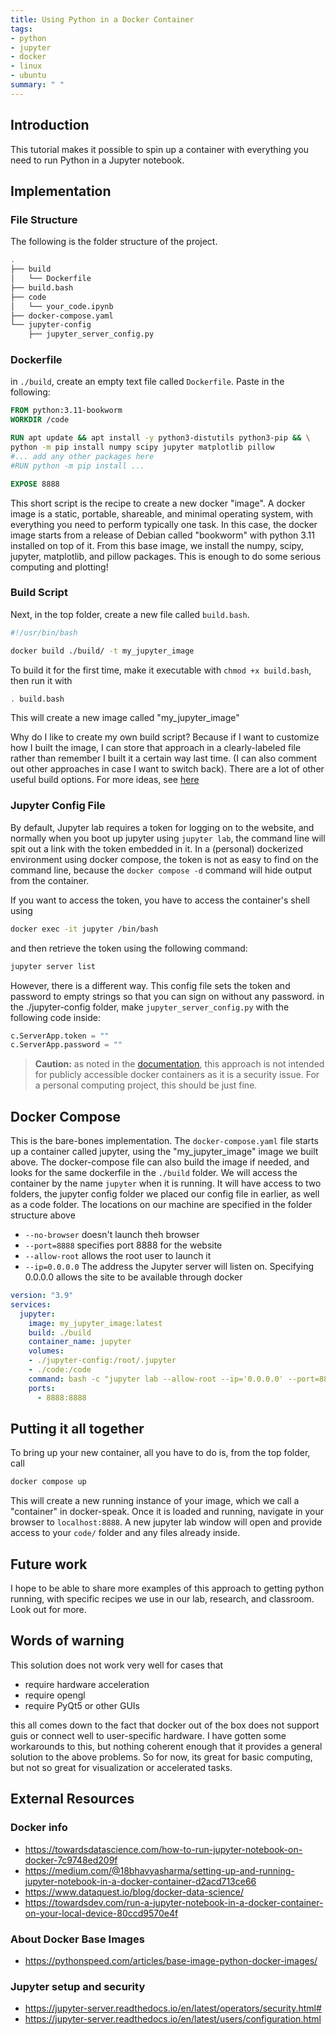 ```yaml
---
title: Using Python in a Docker Container
tags:
- python
- jupyter
- docker
- linux
- ubuntu
summary: " "
---
```


## Introduction

This tutorial makes it possible to spin up a container with everything you need to run Python in a Jupyter notebook.

## Implementation

### File Structure

The following is the folder structure of the project.

```bash
.
├── build
│   └── Dockerfile
├── build.bash
├── code
│   └── your_code.ipynb
├── docker-compose.yaml
└── jupyter-config
    ├── jupyter_server_config.py
```

### Dockerfile

in ```./build```, create an empty text file called ```Dockerfile```.  Paste in the following:

```dockerfile
FROM python:3.11-bookworm
WORKDIR /code

RUN apt update && apt install -y python3-distutils python3-pip && \
python -m pip install numpy scipy jupyter matplotlib pillow
#... add any other packages here
#RUN python -m pip install ...

EXPOSE 8888 
```

This short script is the recipe to create a new docker "image".  A docker image is a static, portable, shareable, and minimal operating system, with everything you need to perform typically one task.  In this case, the docker image starts from a release of Debian called "bookworm" with python 3.11 installed on top of it.  From this base image, we install the numpy, scipy, jupyter, matplotlib, and pillow packages.  This is enough to do some serious computing and plotting!

### Build Script

Next, in the top folder, create a new file called ```build.bash```.  

```bash
#!/usr/bin/bash

docker build ./build/ -t my_jupyter_image
```

To build it for the first time, make it executable with ```chmod +x build.bash```, then run it with

```bash
. build.bash
```

This will create a new image called "my_jupyter_image"

Why do I like to create my own build script?  Because if I want to customize how I built the image, I can store that approach in a clearly-labeled file rather than remember I built it a certain way last time.  (I can also comment out other approaches in case I want to switch back).  There are a lot of other useful build options.  For more ideas, see [here](/notebook/docker/docker-commands/#build-options)

### Jupyter Config File

By default, Jupyter lab requires a token for logging on to the website, and normally when you boot up jupyter using ```jupyter lab```, the command line will spit out a link with the token embedded in it.  In a (personal) dockerized environment using docker compose, the token is not as easy to find on the command line, because the ```docker compose -d``` command will hide output from the container.  

If you want to access the token, you have to access the container's shell using


```bash
docker exec -it jupyter /bin/bash
```

and then retrieve the token using the following command:

```bash
jupyter server list
```

However, there is a different way.  This config file sets the token and password to empty strings so that you can sign on without any password.  in the ./jupyter-config folder, make ```jupyter_server_config.py``` with the following code inside:

```python
c.ServerApp.token = ""
c.ServerApp.password = ""
```

> **Caution:** as noted in the [documentation](https://jupyter-server.readthedocs.io/en/latest/operators/security.html#alternatives-to-token-authentication), this approach is not intended for publicly accessible docker containers as it is a security issue.  For a personal computing project, this should be just fine.

## Docker Compose

This is the bare-bones implementation.  The ```docker-compose.yaml``` file starts up a container called jupyter, using the "my_jupyter_image" image we built above.  The docker-compose file can also build the image if needed, and looks for the same dockerfile in the ```./build``` folder.  We will access the container by the name  ```jupyter``` when it is running.  It will have access to two folders, the jupyter config folder we placed our config file in earlier, as well as a code folder.  The locations on our machine are specified in the folder structure above

* ```--no-browser``` doesn't launch theh browser
* ```--port=8888``` specifies port 8888 for the website
* ```--allow-root``` allows the root user to launch it
* ```--ip=0.0.0.0``` The address the Jupyter server will listen on.  Specifying 0.0.0.0 allows the site to be available through docker

```yaml
version: "3.9"
services:
  jupyter:
    image: my_jupyter_image:latest
    build: ./build
    container_name: jupyter
    volumes: 
    - ./jupyter-config:/root/.jupyter
    - ./code:/code
    command: bash -c "jupyter lab --allow-root --ip='0.0.0.0' --port=8888 --no-browser"
    ports:
      - 8888:8888  
```

##  Putting it all together

To bring up your new container, all you have to do is, from the top folder, call

```bash
docker compose up
```

This will create a new running instance of your image, which we call a "container" in docker-speak.  Once it is loaded and running, navigate in your browser to ```localhost:8888```.  A new jupyter lab window will open and provide access to your ```code/``` folder and any files already inside.

## Future work

I hope to be able to share more examples of this approach to getting python running, with specific recipes we use in our lab, research, and classroom.  Look out for more.

## Words of warning

This solution does not work very well for cases that

* require hardware acceleration
* require opengl
* require PyQt5 or other GUIs

this all comes down to the fact that docker out of the box does not support guis or connect well to user-specific hardware.  I have gotten some workarounds to this, but nothing coherent enough that it provides a general solution to the above problems.  So for now, its great for basic computing, but not so great for visualization or accelerated tasks.

## External Resources

### Docker info

* <https://towardsdatascience.com/how-to-run-jupyter-notebook-on-docker-7c9748ed209f>
* <https://medium.com/@18bhavyasharma/setting-up-and-running-jupyter-notebook-in-a-docker-container-d2acd713ce66>
* <https://www.dataquest.io/blog/docker-data-science/>
* <https://towardsdev.com/run-a-jupyter-notebook-in-a-docker-container-on-your-local-device-80ccd9570e4f>

### About Docker Base Images

* <https://pythonspeed.com/articles/base-image-python-docker-images/>
  
### Jupyter setup and security

* <https://jupyter-server.readthedocs.io/en/latest/operators/security.html#>
* <https://jupyter-server.readthedocs.io/en/latest/users/configuration.html>
